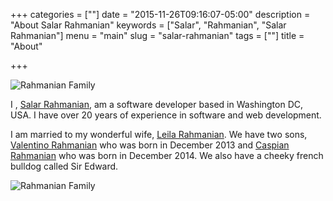 +++
categories = [""]
date = "2015-11-26T09:16:07-05:00"
description = "About Salar Rahmanian"
keywords = ["Salar", "Rahmanian", "Salar Rahmanian"]
menu = "main"
slug = "salar-rahmanian"
tags = [""]
title = "About"

+++

![Rahmanian Family](/img/rahmanian.png)

I , [Salar Rahmanian](http://www.softinio.com), am a software developer based in Washington DC, USA. I have over 20 years of experience in software and web development.

I am married to my wonderful wife, [Leila Rahmanian](http://www.foofoolmom.com). We have two sons, [Valentino Rahmanian](http://www.valentinorahmanian.com) who was born in December 2013 and [Caspian Rahmanian](http://www.caspianrahmanian.com) who was born in December 2014. We also have a cheeky french bulldog called Sir Edward.

![Rahmanian Family](/img/family.jpg)
